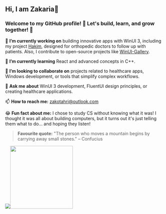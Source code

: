 ## Hi, I am Zakaria👋

### Welcome to my GitHub profile! 🎉 Let's build, learn, and grow together! 🚀

🔭 **I’m currently working on** building innovative apps with WinUI 3, including my project [Hakim](https://github.com/Zakariathr22/Hakim), designed for orthopedic doctors to follow up with patients. Also, I contribute to open-source projects like [WinUI-Gallery](https://github.com/microsoft/WinUI-Gallery).

🌱 **I’m currently learning** React and advanced concepts in C++.

👯 **I’m looking to collaborate on** projects related to healthcare apps, Windows development, or tools that simplify complex workflows.

💬 **Ask me about** WinUI 3 development, FluentUI design principles, or creating healthcare applications.  

📫 **How to reach me:** zakotahri@outlook.com

😂 **Fun fact about me:** I chose to study CS without knowing what it was! I thought it was all about building computers, but it turns out it's just telling them what to do... and hoping they listen!

> **Favourite quote:**
>  "The person who moves a mountain begins by carrying away small stones." – Confucius

![](http://github-profile-summary-cards.vercel.app/api/cards/profile-details?username=Zakariathr22&theme=default)<img src="https://github.com/user-attachments/assets/ba4bf2f9-9325-44e7-9969-e33183caa5fa" width="200">
